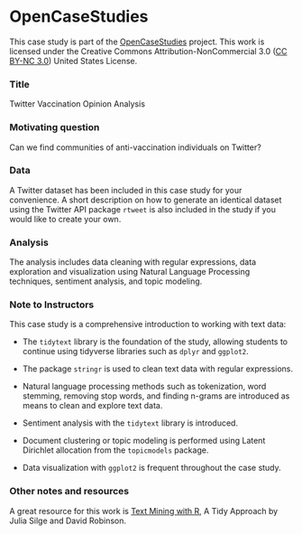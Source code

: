 # OpenCaseStudies

This case study is part of the [OpenCaseStudies]() project. This work is licensed under the Creative Commons Attribution-NonCommercial 3.0 ([CC BY-NC 3.0](https://creativecommons.org/licenses/by-nc/3.0/us/)) United States License.


### Title

Twitter Vaccination Opinion Analysis

### Motivating question

Can we find communities of anti-vaccination individuals  on Twitter?

### Data

A Twitter dataset has been included in this case study for your convenience. A short description on how to generate an identical dataset using the Twitter API package `rtweet` is also included in the study if you would like to create your own.

### Analysis

The analysis includes data cleaning with regular expressions, data exploration and visualization using Natural Language Processing techniques, sentiment analysis, and topic modeling.

### Note to Instructors

This case study is a comprehensive introduction to working with text data:

- The `tidytext` library is the foundation of the study, allowing students to continue using tidyverse libraries such as `dplyr` and `ggplot2`.

- The package `stringr` is used to clean text data with regular expressions.

- Natural language processing methods such as tokenization, word stemming, removing stop words, and finding n-grams are introduced as means to clean and explore text data.

- Sentiment analysis with the `tidytext` library is introduced.

- Document clustering or topic modeling is performed using Latent Dirichlet allocation from the `topicmodels` package.

- Data visualization with `ggplot2` is frequent throughout the case study.

### Other notes and resources

A great resource for this work is [Text Mining with R](https://www.tidytextmining.com/index.html), A Tidy Approach by Julia Silge and David Robinson.
